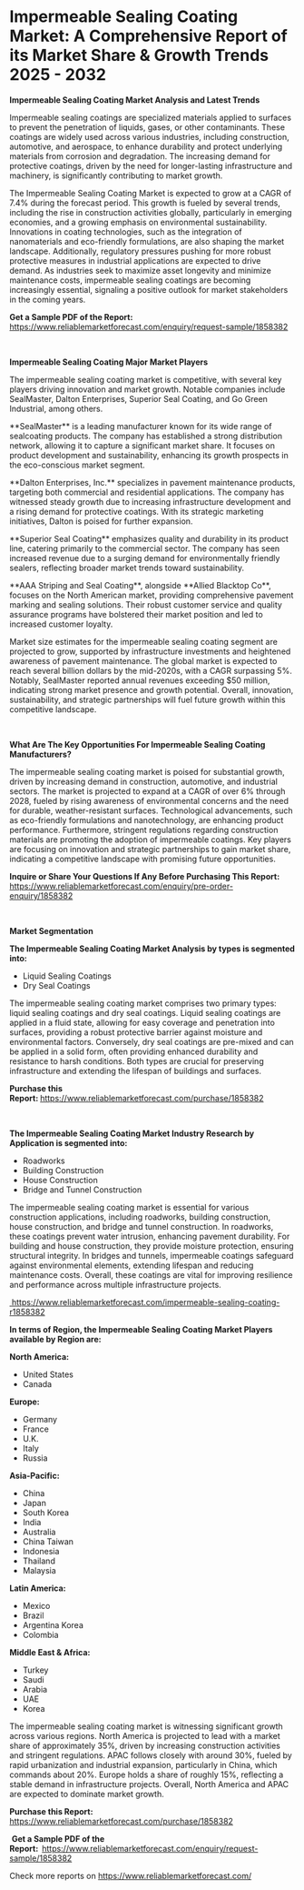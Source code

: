 <p><h1>Impermeable Sealing Coating Market: A Comprehensive Report of its Market Share & Growth Trends 2025 - 2032</h1></p><p><strong>Impermeable Sealing Coating Market Analysis and Latest Trends</strong></p>
<p><p>Impermeable sealing coatings are specialized materials applied to surfaces to prevent the penetration of liquids, gases, or other contaminants. These coatings are widely used across various industries, including construction, automotive, and aerospace, to enhance durability and protect underlying materials from corrosion and degradation. The increasing demand for protective coatings, driven by the need for longer-lasting infrastructure and machinery, is significantly contributing to market growth.</p><p>The Impermeable Sealing Coating Market is expected to grow at a CAGR of 7.4% during the forecast period. This growth is fueled by several trends, including the rise in construction activities globally, particularly in emerging economies, and a growing emphasis on environmental sustainability. Innovations in coating technologies, such as the integration of nanomaterials and eco-friendly formulations, are also shaping the market landscape. Additionally, regulatory pressures pushing for more robust protective measures in industrial applications are expected to drive demand. As industries seek to maximize asset longevity and minimize maintenance costs, impermeable sealing coatings are becoming increasingly essential, signaling a positive outlook for market stakeholders in the coming years.</p></p>
<p><strong>Get a Sample PDF of the Report:&nbsp;</strong> <a href="https://www.reliablemarketforecast.com/enquiry/request-sample/1858382?utm_campaign=2273&utm_medium=2&utm_source=Github&utm_content=ia&utm_term=03022025&utm_id=impermeable-sealing-coating">https://www.reliablemarketforecast.com/enquiry/request-sample/1858382</a></p>
<p>&nbsp;</p>
<p><strong>Impermeable Sealing Coating Major Market Players</strong></p>
<p><p>The impermeable sealing coating market is competitive, with several key players driving innovation and market growth. Notable companies include SealMaster, Dalton Enterprises, Superior Seal Coating, and Go Green Industrial, among others.</p><p>**SealMaster** is a leading manufacturer known for its wide range of sealcoating products. The company has established a strong distribution network, allowing it to capture a significant market share. It focuses on product development and sustainability, enhancing its growth prospects in the eco-conscious market segment.</p><p>**Dalton Enterprises, Inc.** specializes in pavement maintenance products, targeting both commercial and residential applications. The company has witnessed steady growth due to increasing infrastructure development and a rising demand for protective coatings. With its strategic marketing initiatives, Dalton is poised for further expansion.</p><p>**Superior Seal Coating** emphasizes quality and durability in its product line, catering primarily to the commercial sector. The company has seen increased revenue due to a surging demand for environmentally friendly sealers, reflecting broader market trends toward sustainability.</p><p>**AAA Striping and Seal Coating**, alongside **Allied Blacktop Co**, focuses on the North American market, providing comprehensive pavement marking and sealing solutions. Their robust customer service and quality assurance programs have bolstered their market position and led to increased customer loyalty.</p><p>Market size estimates for the impermeable sealing coating segment are projected to grow, supported by infrastructure investments and heightened awareness of pavement maintenance. The global market is expected to reach several billion dollars by the mid-2020s, with a CAGR surpassing 5%. Notably, SealMaster reported annual revenues exceeding $50 million, indicating strong market presence and growth potential. Overall, innovation, sustainability, and strategic partnerships will fuel future growth within this competitive landscape.</p></p>
<p>&nbsp;</p>
<p><strong>What Are The Key Opportunities For Impermeable Sealing Coating Manufacturers?</strong></p>
<p><p>The impermeable sealing coating market is poised for substantial growth, driven by increasing demand in construction, automotive, and industrial sectors. The market is projected to expand at a CAGR of over 6% through 2028, fueled by rising awareness of environmental concerns and the need for durable, weather-resistant surfaces. Technological advancements, such as eco-friendly formulations and nanotechnology, are enhancing product performance. Furthermore, stringent regulations regarding construction materials are promoting the adoption of impermeable coatings. Key players are focusing on innovation and strategic partnerships to gain market share, indicating a competitive landscape with promising future opportunities.</p></p>
<p><strong>Inquire or Share Your Questions If Any Before Purchasing This Report:</strong> <a href="https://www.reliablemarketforecast.com/enquiry/pre-order-enquiry/1858382?utm_campaign=2273&utm_medium=2&utm_source=Github&utm_content=ia&utm_term=03022025&utm_id=impermeable-sealing-coating">https://www.reliablemarketforecast.com/enquiry/pre-order-enquiry/1858382</a></p>
<p>&nbsp;</p>
<p><strong>Market Segmentation</strong></p>
<p><strong>The Impermeable Sealing Coating Market Analysis by types is segmented into:</strong></p>
<p><ul><li>Liquid Sealing Coatings</li><li>Dry Seal Coatings</li></ul></p>
<p><p>The impermeable sealing coating market comprises two primary types: liquid sealing coatings and dry seal coatings. Liquid sealing coatings are applied in a fluid state, allowing for easy coverage and penetration into surfaces, providing a robust protective barrier against moisture and environmental factors. Conversely, dry seal coatings are pre-mixed and can be applied in a solid form, often providing enhanced durability and resistance to harsh conditions. Both types are crucial for preserving infrastructure and extending the lifespan of buildings and surfaces.</p></p>
<p><strong>Purchase this Report:&nbsp;</strong><a href="https://www.reliablemarketforecast.com/purchase/1858382?utm_campaign=2273&utm_medium=2&utm_source=Github&utm_content=ia&utm_term=03022025&utm_id=impermeable-sealing-coating">https://www.reliablemarketforecast.com/purchase/1858382</a></p>
<p>&nbsp;</p>
<p><strong>The Impermeable Sealing Coating Market Industry Research by Application is segmented into:</strong></p>
<p><ul><li>Roadworks</li><li>Building Construction</li><li>House Construction</li><li>Bridge and Tunnel Construction</li></ul></p>
<p><p>The impermeable sealing coating market is essential for various construction applications, including roadworks, building construction, house construction, and bridge and tunnel construction. In roadworks, these coatings prevent water intrusion, enhancing pavement durability. For building and house construction, they provide moisture protection, ensuring structural integrity. In bridges and tunnels, impermeable coatings safeguard against environmental elements, extending lifespan and reducing maintenance costs. Overall, these coatings are vital for improving resilience and performance across multiple infrastructure projects.</p></p>
<p><a href="https://www.reliablemarketforecast.com/impermeable-sealing-coating-r1858382?utm_campaign=2273&utm_medium=2&utm_source=Github&utm_content=ia&utm_term=03022025&utm_id=impermeable-sealing-coating">&nbsp;https://www.reliablemarketforecast.com/impermeable-sealing-coating-r1858382</a></p>
<p><strong>In terms of Region, the Impermeable Sealing Coating Market Players available by Region are:</strong></p>
<p>
    <p> <strong> North America: </strong>
        <ul>
            <li>United States</li>
            <li>Canada</li>
        </ul>
        </p> 
    <p> <strong> Europe: </strong>
        <ul>
            <li>Germany</li>
            <li>France</li>
            <li>U.K.</li>
            <li>Italy</li>
            <li>Russia</li>
        </ul>
        </p> 
    <p> <strong> Asia-Pacific: </strong>
        <ul>
            <li>China</li>
            <li>Japan</li>
            <li>South Korea</li>
            <li>India</li>
            <li>Australia</li>
            <li>China Taiwan</li>
            <li>Indonesia</li>
            <li>Thailand</li>
            <li>Malaysia</li>
        </ul>
        </p> 
    <p> <strong> Latin America: </strong>
        <ul>
            <li>Mexico</li>
            <li>Brazil</li>
            <li>Argentina Korea</li>
            <li>Colombia</li>
        </ul>
        </p> 
    <p> <strong> Middle East & Africa: </strong>
        <ul>
            <li>Turkey</li>
            <li>Saudi</li>
            <li>Arabia</li>
            <li>UAE</li>
            <li>Korea</li>
        </ul>
    </p>
    </p>
<p><p>The impermeable sealing coating market is witnessing significant growth across various regions. North America is projected to lead with a market share of approximately 35%, driven by increasing construction activities and stringent regulations. APAC follows closely with around 30%, fueled by rapid urbanization and industrial expansion, particularly in China, which commands about 20%. Europe holds a share of roughly 15%, reflecting a stable demand in infrastructure projects. Overall, North America and APAC are expected to dominate market growth.</p></p>
<p><strong>Purchase this Report: </strong><a href="https://www.reliablemarketforecast.com/purchase/1858382?utm_campaign=2273&utm_medium=2&utm_source=Github&utm_content=ia&utm_term=03022025&utm_id=impermeable-sealing-coating">https://www.reliablemarketforecast.com/purchase/1858382</a></p>
<p>&nbsp;<strong>Get a Sample PDF of the Report:&nbsp;&nbsp;</strong><a href="https://www.reliablemarketforecast.com/enquiry/request-sample/1858382?utm_campaign=2273&utm_medium=2&utm_source=Github&utm_content=ia&utm_term=03022025&utm_id=impermeable-sealing-coating">https://www.reliablemarketforecast.com/enquiry/request-sample/1858382</a></p>
<p><strong></strong></p>
<p>Check more reports on <a href="https://www.reliablemarketforecast.com/?utm_campaign=2273&utm_medium=2&utm_source=Github&utm_content=ia&utm_term=03022025&utm_id=impermeable-sealing-coating">https://www.reliablemarketforecast.com/</a></p>